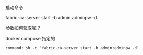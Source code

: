 
 启动命令 

 fabric-ca-server start -b admin:adminpw -d  

参数如何获取呢？

docker compose 指定的 

```
command: sh -c 'fabric-ca-server start -b admin:adminpw -d'
```
